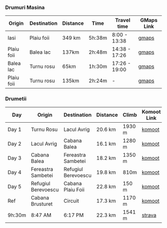 ### Drumuri Masina
| Origin | Destination | Distance | Time | Travel time | GMaps Link |
| ---    | ---         | ---      | ---  | ---         | ---        |
| Iasi   | Plaiu foii  | 349 km   | 5h:38m | 8:00 - 13:38 | [gmaps](https://www.google.com/maps/dir/Strada+Profesor+Ion+Incule%C8%9B,+Ia%C8%99i,+Romania/Cabana+Plaiul+Foii/@46.3888774,25.3920552,8z/data=!3m1!4b1!4m14!4m13!1m5!1m1!1s0x40cafbad9678c5fb:0xd083c9c123a689c8!2m2!1d27.576962!2d47.1368241!1m5!1m1!1s0x40b34a8d2c68ed03:0x5d0dbf46ad7df505!2m2!1d25.1967753!2d45.5622078!3e0) |
| Plaiu foii | Balea lac |  137km | 2h:48m | 14:38 - 17:26 | [gmaps](https://www.google.com/maps/dir/Cabana+Plaiul+Foii/B%C3%A2lea+Lac,+Transf%C4%83g%C4%83r%C4%83%C8%99an/@45.5769011,24.8026921,10z/data=!3m1!4b1!4m14!4m13!1m5!1m1!1s0x40b34a8d2c68ed03:0x5d0dbf46ad7df505!2m2!1d25.1967753!2d45.5622078!1m5!1m1!1s0x474cebd25a8d05b1:0xfb54393f6f2b747a!2m2!1d24.6162244!2d45.6048355!3e0) |
| Balea lac | Turnu rosu  | 65km | 1h:30m | 17:26 - 19:00 | [gmaps](https://www.google.com/maps/dir/B%C3%A2lea+Lac,+Transf%C4%83g%C4%83r%C4%83%C8%99an/Turnu+Ro%C8%99u,+Turnu+Ro%C8%99u/@45.6834447,24.3879148,12z/data=!3m1!4b1!4m14!4m13!1m5!1m1!1s0x474cebd25a8d05b1:0xfb54393f6f2b747a!2m2!1d24.6162244!2d45.6048355!1m5!1m1!1s0x474cf6f1c31a0793:0xf22162743c96cc57!2m2!1d24.2959404!2d45.6430731!3e0) |
| Plaiu foii | Turnu rosu | 135km | 2h:24m | - | [gmaps](https://www.google.com/maps/dir/Cabana+Plaiul+Foii/Turnu+Ro%C8%99u,+Turnu+Ro%C8%99u/@45.7013061,24.544788,10z/data=!3m1!4b1!4m14!4m13!1m5!1m1!1s0x40b34a8d2c68ed03:0x5d0dbf46ad7df505!2m2!1d25.1967753!2d45.5622078!1m5!1m1!1s0x474cf6f1c31a0793:0xf22162743c96cc57!2m2!1d24.2959404!2d45.6430731!3e0) |

### Drumetii
| Day | Origin | Destination | Distance | Climb | Komoot Link |
| --  | ----   | ---         | ---      | ---   | ---         |
| Day 1 | Turnu Rosu | Lacul Avrig | 20.6 km | 1930 m | [komoot](https://www.komoot.com/tour/783016256?share_token=aDoZKAgX6HQ84eEQehKxYHHpAW1mQYizuwHCs3ttAdgSzYWsZ7&ref=wtd) |
| Day 2 | Lacul Avrig | Cabana Balea | 16.1 km | 1280 m  | [komoot](https://www.komoot.com/tour/783023944?share_token=adHr4Hqer3EXiepPM25SgTWGY33ueSSKXR7a8jEfoGs2OrhLqG&ref=) |
| Day 3 | Cabana Balea | Fereastra Sambetei | 18.2 km | 1350 m | [komoot](https://www.komoot.com/tour/784693894?share_token=aTuzRzsJLsQsZH6e57P8Qw1RULyGN0RgrmozjmNGI0nCBdJAuG&ref=) |
| Day 4 | Fereastra Sambetei | Refugiul Berevoescu | 19.8 km | 810m | [komoot](https://www.komoot.com/tour/784703355?share_token=aWyrgo4eFoQTyDXLIA0GfyuK2ZVvk1uIwC2JuSFg3nuYgoHvjQ&ref=) |
| Day 5 | Refugiul Berevoescu | Cabana Plaiu Foii | 22.8 km | 150 m | [komoot](https://www.komoot.com/tour/784708361?share_token=aOzKoO424rbM8B3P00oW9pl9RklCM6scPOsa3EN7mEDfIWsoJO&ref=) |
| Ref   | Cabana Brusturet | Circuit | 17.3 km | 1170 m | [komoot](https://www.komoot.com/tour/784716045?share_token=aEh2z2tH8KBg4cG1xrIYzwqDeULwu6oHtSGV4qW3zABBclUB98&ref=) |
| 9h:30m     |  8:47 AM    | 6:17 PM       | 22.3 km | 1541 m | [strava](https://www.strava.com/activities/5913877237) |
